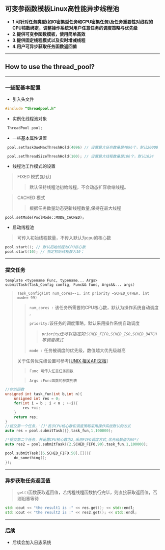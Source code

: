 ##  可变参函数模板Linux高性能异步线程池
* __1.可针对任务类型(如IO密集型任务和CPU密集任务)及任务重要性对线程的CPU核数绑定，调整操作系统对用户任意任务的调度策略与优先级__
* __2.提供可变参函数模板，使用简单高效__
* __3.提供固定线程模式以及实时增减线程__
* __4.用户可异步获取任务函数返回值__
----------------

## How to use the thread_pool? 

-------------

### 一些配基本配置
* 引入头文件 
``` C++
#include "threadpool.h"
```
* 实例化线程池对象
``` C++
 ThreadPool pool;
```
* 一些基本属性设置
``` C++
 pool.setTaskQueMaxThreshHold(4096) // 设置最大任务数量是4096个，默认20000

 pool.setThreadSizeThreshHold(100); // 设置最大线程数量是100个，默认1024
```
* 线程池工作模式的设置

> FIXED 模式(默认)
>> 默认保持线程池初始线程，不会动态扩容收缩线程。

>CACHED 模式
>> 根据任务数量动态更新线程数量,保持在最大线程
```
pool.setMode(PoolMode::MODE_CACHED);
```
* 启动线程池
> 可传入初始线程数量，不传入默认为cpu的核心数

``` C++
pool.start(); // 默认初始线程为CPU核心数
pool.start(10); // 指定初始线程数为10；
```
----- 
### 提交任务
```
template <typename Func, typename... Args>
submitTask(Task_Config config, Func&& func, Args&&... args)
```
>```Task_Config(int num_cores=-1, int priority =SCHED_OTHER, int mode= 99)```
>> ```num_cores :``` 该任务所需要的CPU核心数，默认为操作系统自动调度 , 
>>
>>```priority:```该任务的调度策略，默认采用操作系统自动调度
>>> _```priority```还可以指定如:```SCHED_FIFO,SCHED_ISO,SCHED_BATCH```等调度模式_
>>
>> ```mode :```  任务被调度的优先级，数值越大优先级越高
>>
>关于任务优先级设置可参考[[UNIX 相关API文档](https://www.man7.org/linux/man-pages/man7/sched.7.html)]
>> ```Func 可传入任意任务函数```
>
>>```Args :Func函数的参数列表```
> 


``` c++
//你的函数
unsigned int task_fun(int b,int n){
    unsigned int res = 0;
    for(int i = b ; i < n ; ++i){
        res +=i;
    }
    return res;
}
//提交第一个任务，'{}'表示CPU核心数和调度策略采用操作系统默认的方式
auto res = pool.submitTask({},task_fun,1,100000); 

/*提交第二个任务，并设置CPU核心数为2,采用FIFO调度方式,优先级数值为90*/
auto res2 = pool.submitTask({2,SCHED_FIFO,90},task_fun,1,100000);

pool.submitTask({6,SCHED_FIFO,50},[](){
    do_something();
});
```
------
### 异步获取任务返回值
> ```get()```函数获取返回值，若线程线程函数执行完毕，则直接获取返回值，否则阻塞等待
```c++
std::cout << "the result1 is :" << res.get(); << std::endl;
std::cout << "the result2 is :" << res2.get(); << std::endl;
```
------
### 后续
* 后续会加入日志系统

